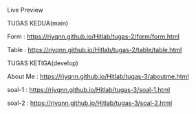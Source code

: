 Live Preview 

TUGAS KEDUA(main)

Form : 
https://riyqnn.github.io/Hitlab/tugas-2/form/form.html

Table : 
https://riyqnn.github.io/Hitlab/tugas-2/table/table.html

TUGAS KETIGA(develop)

About Me :
https://riyqnn.github.io/Hitlab/tugas-3/aboutme.html

soal-1 : 
https://riyqnn.github.io/Hitlab/tugas-3/soal-1.html

soal-2 : 
https://riyqnn.github.io/Hitlab/tugas-3/soal-2.html

